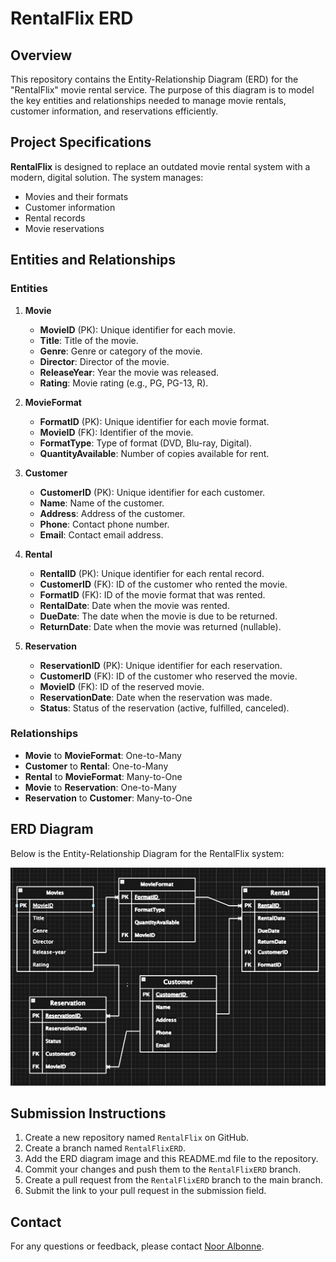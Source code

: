 # RentalFlix ERD

## Overview

This repository contains the Entity-Relationship Diagram (ERD) for the "RentalFlix" movie rental service. The purpose of this diagram is to model the key entities and relationships needed to manage movie rentals, customer information, and reservations efficiently.

## Project Specifications

**RentalFlix** is designed to replace an outdated movie rental system with a modern, digital solution. The system manages:
- Movies and their formats
- Customer information
- Rental records
- Movie reservations

## Entities and Relationships

### Entities

1. **Movie**
   - **MovieID** (PK): Unique identifier for each movie.
   - **Title**: Title of the movie.
   - **Genre**: Genre or category of the movie.
   - **Director**: Director of the movie.
   - **ReleaseYear**: Year the movie was released.
   - **Rating**: Movie rating (e.g., PG, PG-13, R).

2. **MovieFormat**
   - **FormatID** (PK): Unique identifier for each movie format.
   - **MovieID** (FK): Identifier of the movie.
   - **FormatType**: Type of format (DVD, Blu-ray, Digital).
   - **QuantityAvailable**: Number of copies available for rent.

3. **Customer**
   - **CustomerID** (PK): Unique identifier for each customer.
   - **Name**: Name of the customer.
   - **Address**: Address of the customer.
   - **Phone**: Contact phone number.
   - **Email**: Contact email address.

4. **Rental**
   - **RentalID** (PK): Unique identifier for each rental record.
   - **CustomerID** (FK): ID of the customer who rented the movie.
   - **FormatID** (FK): ID of the movie format that was rented.
   - **RentalDate**: Date when the movie was rented.
   - **DueDate**: The date when the movie is due to be returned.
   - **ReturnDate**: Date when the movie was returned (nullable).

5. **Reservation**
   - **ReservationID** (PK): Unique identifier for each reservation.
   - **CustomerID** (FK): ID of the customer who reserved the movie.
   - **MovieID** (FK): ID of the reserved movie.
   - **ReservationDate**: Date when the reservation was made.
   - **Status**: Status of the reservation (active, fulfilled, canceled).

### Relationships

- **Movie** to **MovieFormat**: One-to-Many
- **Customer** to **Rental**: One-to-Many
- **Rental** to **MovieFormat**: Many-to-One
- **Movie** to **Reservation**: One-to-Many
- **Reservation** to **Customer**: Many-to-One

## ERD Diagram

Below is the Entity-Relationship Diagram for the RentalFlix system:

![ERD Diagram](https://github.com/nooralbonne/RentalFlix/blob/master/ERDdiagram-.png)

## Submission Instructions

1. Create a new repository named `RentalFlix` on GitHub.
2. Create a branch named `RentalFlixERD`.
3. Add the ERD diagram image and this README.md file to the repository.
4. Commit your changes and push them to the `RentalFlixERD` branch.
5. Create a pull request from the `RentalFlixERD` branch to the main branch.
6. Submit the link to your pull request in the submission field.

## Contact

For any questions or feedback, please contact [Noor Albonne](nooralbonne@gmail.com).

